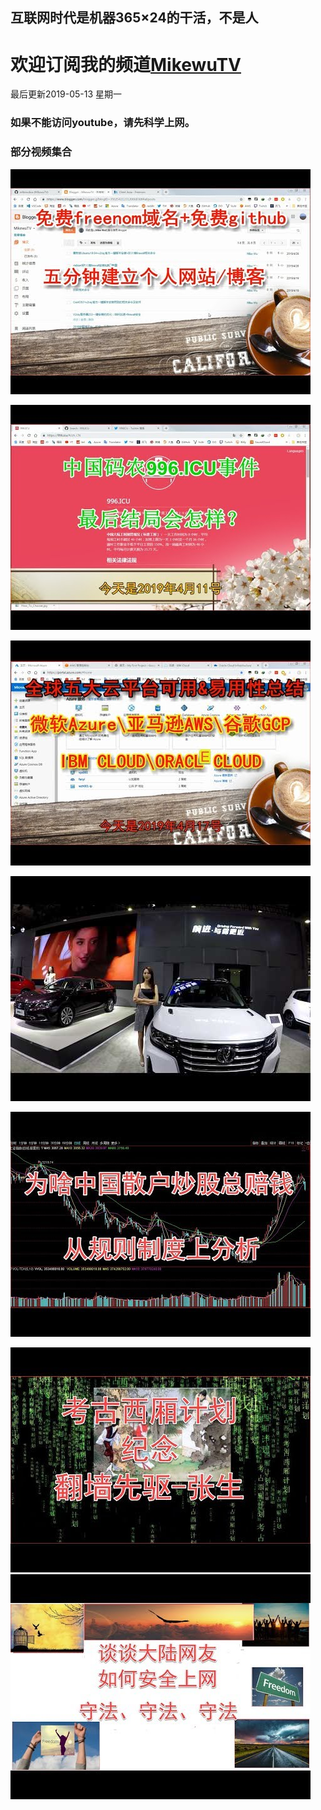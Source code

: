 ## 互联网时代是机器365×24的干活，不是人
# 欢迎订阅我的频道[MikewuTV](https://www.youtube.com/channel/UCuTeTj6YJOC8LfX3ggCwV1Q)


最后更新2019-05-13  星期一
### 如果不能访问youtube，请先科学上网。

### 部分视频集合
 [![pic](/image/hqdefaffult.jpg)](https://www.youtube.com/watch?v=lwQ3ANy0O5c) 

 [![996结局](image/6a7067.jpeg)](https://www.youtube.com/embed/NuP_iOCEocg) 

[![sanhu](/image/hqdefddault.jpg)](https://www.youtube.com/watch?v=Wyj26OsRCZY)

[![sanhu](/image/hqdefddfault.jpg)](https://www.youtube.com/watch?v=5w3pJvSk7Ek)

[![sanhu](/image/gushihult.jpg)](https://www.youtube.com/watch?v=Qi32LRFolew)







[![sanhu](/image/hqdefault2.jpg)](https://www.youtube.com/watch?v=OpO43MLHu1E)
[![sanhu](/image/hqdefault3.jpg)](https://www.youtube.com/watch?v=AOV6uZamSxo)


